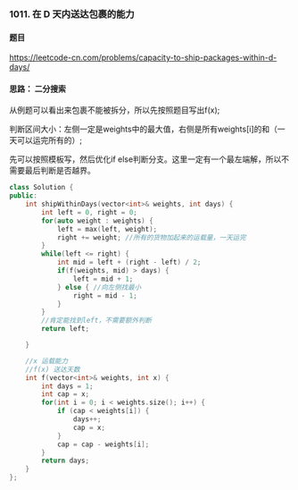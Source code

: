 ### 1011. 在 D 天内送达包裹的能力

#### 题目

https://leetcode-cn.com/problems/capacity-to-ship-packages-within-d-days/

#### 思路： 二分搜索

从例题可以看出来包裹不能被拆分，所以先按照题目写出f(x);

判断区间大小：左侧一定是weights中的最大值，右侧是所有weights[i]的和（一天可以运完所有的）;

先可以按照模板写，然后优化if else判断分支。这里一定有一个最左端解，所以不需要最后判断是否越界。


```cpp
class Solution {
public:
    int shipWithinDays(vector<int>& weights, int days) {
        int left = 0, right = 0;
        for(auto weight : weights) {
            left = max(left, weight);
            right += weight; //所有的货物加起来的运载量，一天运完
        }
        while(left <= right) {
            int mid = left + (right - left) / 2;
            if(f(weights, mid) > days) {
                left = mid + 1;
            } else { //向左侧找最小
                right = mid - 1;
            } 
        }
        //肯定能找到left，不需要额外判断
        return left;

    }

    //x 运载能力
    //f(x) 送达天数
    int f(vector<int>& weights, int x) {
        int days = 1;
        int cap = x;
        for(int i = 0; i < weights.size(); i++) {
            if (cap < weights[i]) {
                days++;
                cap = x;
            }
            cap = cap - weights[i];
        }
        return days;
    }
};

```